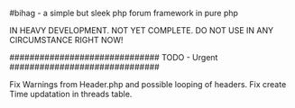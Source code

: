 #bihag - a simple but sleek php forum framework in pure php

IN HEAVY DEVELOPMENT. NOT YET COMPLETE. DO NOT USE IN ANY CIRCUMSTANCE RIGHT NOW!

##############################
TODO - Urgent
##############################

Fix Warnings from Header.php and possible looping of headers.
Fix create Time updatation in threads table.
